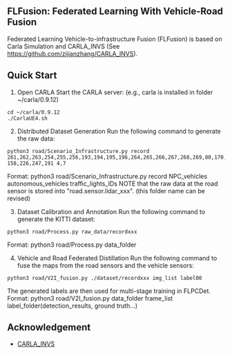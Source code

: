 ## FLFusion: Federated Learning With Vehicle-Road Fusion 
Federated Learning Vehicle-to-infrastructure Fusion (FLFusion) is based on Carla Simulation and CARLA_INVS (See https://github.com/zijianzhang/CARLA_INVS). 

## Quick Start

1. Open CARLA
Start the CARLA server: (e.g., carla is installed in folder ~/carla/0.9.12)
```
cd ~/carla/0.9.12
./CarlaUE4.sh
```

2. Distributed Dataset Generation
Run the following command to generate the raw data:
```
python3 road/Scenario_Infrastructure.py record 261,262,263,254,255,256,193,194,195,196,264,265,266,267,268,269,80,170,167,116,110,94,166,76,88 158,226,247,191 4,7
```
Format: python3 road/Scenario_Infrastructure.py record NPC_vehicles autonomous_vehicles traffic_lights_IDs
NOTE that the raw data at the road sensor is stored into "road.sensor.lidar_xxx". (this folder name can be revised)

3. Dataset Calibration and Annotation
Run the following command to generate the KITTI dataset:
```
python3 road/Process.py raw_data/recordxxx
```
Format: python3 road/Process.py data_folder

4. Vehicle and Road Federated Distillation
Run the following command to fuse the maps from the road sensors and the vehicle sensors:
```
python3 road/V2I_fusion.py ./dataset/recordxxx img_list label00
```
The generated labels are then used for multi-stage training in FLPCDet.
Format: python3 road/V2I_fusion.py data_folder frame_list label_folder(detection_results, ground truth...)


## Acknowledgement

* [CARLA_INVS](https://github.com/zijianzhang/CARLA_INVS)

